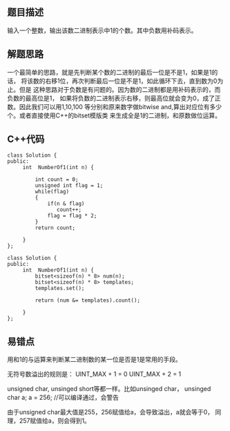 ## 题目描述

输入一个整数，输出该数二进制表示中1的个数。其中负数用补码表示。

## 解题思路
一个最简单的思路，就是先判断某个数的二进制的最后一位是不是1，如果是1的话，
将该数的右移1位，再次判断最后一位是不是1，如此循环下去，直到数为0为止。但是
这种思路对于负数是有问题的。因为数的二进制都是用补码表示的，而负数的最高位是1，
如果将负数的二进制表示右移，则最高位就会变为0，成了正数。因此我们可以用1,10,100
等分别和原来数字做bitwise and,算出对应位有多少个。或者直接使用C++的bitset模版类
来生成全是1的二进制，和原数做位运算。


## C++代码
```
class Solution {
public:
     int  NumberOf1(int n) {

         int count = 0;
         unsigned int flag = 1;
         while(flag)
         {
             if(n & flag)
                count++;
             flag = flag * 2;
         }
         return count;
         
     }
};
```
```
class Solution {
public:
     int  NumberOf1(int n) {
         bitset<sizeof(n) * 8> num(n);
         bitset<sizeof(n) * 8> templates;
         templates.set();

         return (num &= templates).count();
         
     }
};
```

## 易错点
用和1的与运算来判断某二进制数的某一位是否是1是常用的手段。

无符号数溢出的规则是：
UINT_MAX + 1  = 0
UINT_MAX + 2  = 1

unsigned char, unsinged short等都一样。比如unsinged char，
unsinged char a;
a = 256; //可以编译通过，会警告

由于unsigned char最大值是255，256赋值给a，会导致溢出，a就会等于0，
同理，257赋值给a，则会得到1。

